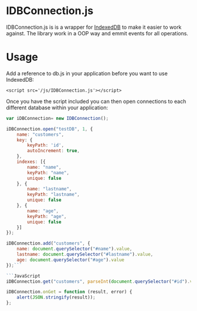 IDBConnection.js
====

IDBConnection.js is is a wrapper for [IndexedDB](http://www.w3.org/TR/IndexedDB/) to make it easier to work against.
The library work in a OOP way and emmit events for all operations.

Usage
====


Add a reference to db.js in your application before you want to use IndexedDB:

	<script src='/js/IDBConnection.js'></script>

Once you have the script included you can then open connections to each different database within your application:

```JavaScript
var iDBConnection= new IDBConnection();

iDBConnection.open("testDB", 1, {
    name: "customers",
    key: {
        keyPath: 'id', 
        autoIncrement: true,
    },
    indexes: [{
        name: "name", 
        keyPath: "name", 
        unique: false
    }, {
        name: "lastname", 
        keyPath: "lastname", 
        unique: false
    }, {
        name: "age", 
        keyPath: "age", 
        unique: false
    }]
});
```

```JavaScript
iDBConnection.add("customers", {
    name: document.querySelector("#name").value,
    lastname: document.querySelector("#lastname").value,
    age: document.querySelector("#age").value
});```

```JavaScript
iDBConnection.get("customers", parseInt(document.querySelector("#id").value, 10));

iDBConnection.onGet = function (result, error) {
    alert(JSON.stringify(result));
};
```